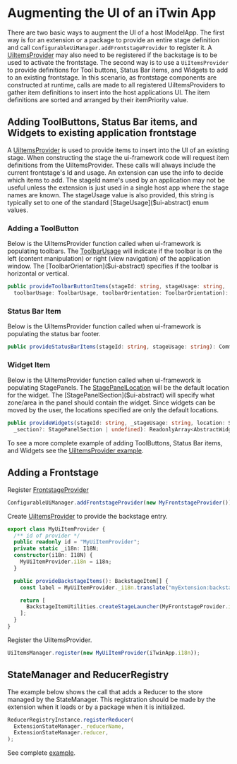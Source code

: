 # Augmenting the UI of an iTwin App

There are two basic ways to augment the UI of a host IModelApp. The first way is for an extension or a package to provide an entire stage definition and call `ConfigurableUiManager.addFrontstageProvider` to register it. A [UiItemsProvider]($ui-abstract) may also need to be registered if the backstage is to be used to activate the frontstage. The second way is to use a `UiItemsProvider` to provide definitions for Tool buttons, Status Bar items, and Widgets to add to an existing frontstage. In this scenario, as frontstage components are constructed at runtime, calls are made to all registered UiItemsProviders to gather item definitions to insert into the host applications UI. The item definitions are sorted and arranged by their itemPriority value.

## Adding ToolButtons, Status Bar items, and Widgets to existing application frontstage

A [UiItemsProvider]($ui-abstract) is used to provide items to insert into the UI of an existing stage. When constructing the stage the ui-framework code will request item definitions from the UiItemsProvider. These calls will always include the current frontstage's Id and usage. An extension can use the info to decide which items to add. The stageId name's used by an application may not be useful unless the extension is just used in a single host app where the stage names are known. The stageUsage value is also provided, this string is typically set to one of the standard [StageUsage]($ui-abstract) enum values.

### Adding a ToolButton

Below is the UiItemsProvider function called when ui-framework is populating toolbars.  The [ToolbarUsage]($ui-abstract) will indicate if the toolbar is on the left (content manipulation) or right (view navigation) of the application window. The [ToolbarOrientation]($ui-abstract) specifies if the toolbar is horizontal or vertical.

```ts
public provideToolbarButtonItems(stageId: string, stageUsage: string,
  toolbarUsage: ToolbarUsage, toolbarOrientation: ToolbarOrientation): CommonToolbarItem[]
```

### Status Bar Item

Below is the UiItemsProvider function called when ui-framework is populating the status bar footer.

```ts
public provideStatusBarItems(stageId: string, stageUsage: string): CommonStatusBarItem[]
```

### Widget Item

Below is the UiItemsProvider function called when ui-framework is populating StagePanels. The [StagePanelLocation]($ui-abstract) will be the default location for the widget. The [StagePanelSection]($ui-abstract) will specify what zone/area in the panel should contain the widget. Since widgets can be moved by the user, the locations specified are only the default locations.

```ts
public provideWidgets(stageId: string, _stageUsage: string, location: StagePanelLocation,
  _section?: StagePanelSection | undefined): ReadonlyArray<AbstractWidgetProps>
```

To see a more complete example of adding ToolButtons, Status Bar items, and Widgets see the [UiItemsProvider example](./abstract/uiitemsprovider/#uiitemsprovider-example).

## Adding a Frontstage

Register [FrontstageProvider]($ui-framework)

```ts
ConfigurableUiManager.addFrontstageProvider(new MyFrontstageProvider());
```

Create [UiItemsProvider]($ui-abstract) to provide the backstage entry.

```ts
export class MyUiItemProvider {
  /** id of provider */
  public readonly id = "MyUiItemProvider";
  private static _i18n: I18N;
  constructor(i18n: I18N) {
    MyUiItemProvider.i18n = i18n;
  }

  public provideBackstageItems(): BackstageItem[] {
    const label = MyUiItemProvider._i18n.translate("myExtension:backstage.myFrontstageName");

    return [
      BackstageItemUtilities.createStageLauncher(MyFrontstageProvider.id, 100, 10, label, undefined, undefined),
    ];
  }
}
```

Register the UiItemsProvider.

```ts
UiItemsManager.register(new MyUiItemProvider(iTwinApp.i18n));
```

## StateManager and ReducerRegistry

The example below shows the call that adds a Reducer to the store managed by the StateManager. This registration should be made by the extension when it loads or by a package when it is initialized.

```ts
ReducerRegistryInstance.registerReducer(
  ExtensionStateManager._reducerName,
  ExtensionStateManager.reducer,
);
```

See complete [example](./framework/state/#example-of-defining-dynamic-reducer-needed-by-a-plugin).
